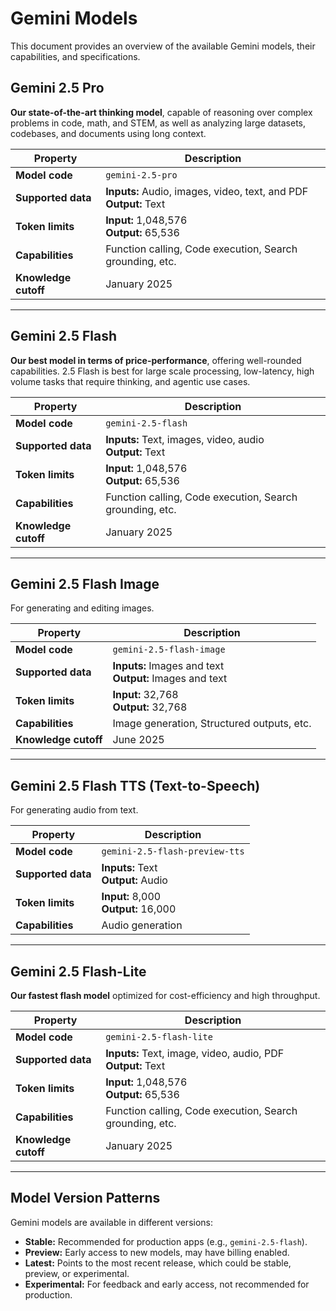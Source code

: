 # Gemini Models

This document provides an overview of the available Gemini models, their capabilities, and specifications.

## Gemini 2.5 Pro

**Our state-of-the-art thinking model**, capable of reasoning over complex problems in code, math, and STEM, as well as analyzing large datasets, codebases, and documents using long context.

| Property              | Description                                       |
| --------------------- | ------------------------------------------------- |
| **Model code**        | `gemini-2.5-pro`                                  |
| **Supported data**    | **Inputs:** Audio, images, video, text, and PDF<br>**Output:** Text |
| **Token limits**      | **Input:** 1,048,576<br>**Output:** 65,536         |
| **Capabilities**      | Function calling, Code execution, Search grounding, etc. |
| **Knowledge cutoff**  | January 2025                                      |

---

## Gemini 2.5 Flash

**Our best model in terms of price-performance**, offering well-rounded capabilities. 2.5 Flash is best for large scale processing, low-latency, high volume tasks that require thinking, and agentic use cases.

| Property              | Description                                       |
| --------------------- | ------------------------------------------------- |
| **Model code**        | `gemini-2.5-flash`                                |
| **Supported data**    | **Inputs:** Text, images, video, audio<br>**Output:** Text |
| **Token limits**      | **Input:** 1,048,576<br>**Output:** 65,536         |
| **Capabilities**      | Function calling, Code execution, Search grounding, etc. |
| **Knowledge cutoff**  | January 2025                                      |

---

## Gemini 2.5 Flash Image

For generating and editing images.

| Property              | Description                                       |
| --------------------- | ------------------------------------------------- |
| **Model code**        | `gemini-2.5-flash-image`                          |
| **Supported data**    | **Inputs:** Images and text<br>**Output:** Images and text |
| **Token limits**      | **Input:** 32,768<br>**Output:** 32,768             |
| **Capabilities**      | Image generation, Structured outputs, etc.        |
| **Knowledge cutoff**  | June 2025                                         |

---

## Gemini 2.5 Flash TTS (Text-to-Speech)

For generating audio from text.

| Property              | Description                                       |
| --------------------- | ------------------------------------------------- |
| **Model code**        | `gemini-2.5-flash-preview-tts`                    |
| **Supported data**    | **Inputs:** Text<br>**Output:** Audio              |
| **Token limits**      | **Input:** 8,000<br>**Output:** 16,000              |
| **Capabilities**      | Audio generation                                  |

---

## Gemini 2.5 Flash-Lite

**Our fastest flash model** optimized for cost-efficiency and high throughput.

| Property              | Description                                       |
| --------------------- | ------------------------------------------------- |
| **Model code**        | `gemini-2.5-flash-lite`                           |
| **Supported data**    | **Inputs:** Text, image, video, audio, PDF<br>**Output:** Text |
| **Token limits**      | **Input:** 1,048,576<br>**Output:** 65,536         |
| **Capabilities**      | Function calling, Code execution, Search grounding, etc. |
| **Knowledge cutoff**  | January 2025                                      |

---

## Model Version Patterns

Gemini models are available in different versions:

*   **Stable:** Recommended for production apps (e.g., `gemini-2.5-flash`).
*   **Preview:** Early access to new models, may have billing enabled.
*   **Latest:** Points to the most recent release, which could be stable, preview, or experimental.
*   **Experimental:** For feedback and early access, not recommended for production.
